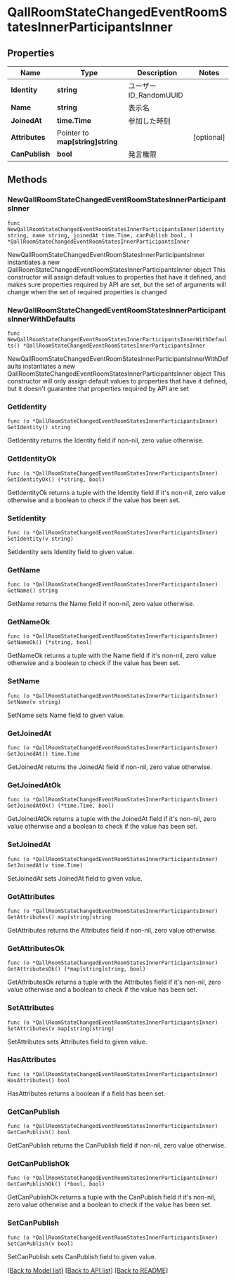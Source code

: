 # QallRoomStateChangedEventRoomStatesInnerParticipantsInner

## Properties

Name | Type | Description | Notes
------------ | ------------- | ------------- | -------------
**Identity** | **string** | ユーザーID_RandomUUID | 
**Name** | **string** | 表示名 | 
**JoinedAt** | **time.Time** | 参加した時刻 | 
**Attributes** | Pointer to **map[string]string** |  | [optional] 
**CanPublish** | **bool** | 発言権限 | 

## Methods

### NewQallRoomStateChangedEventRoomStatesInnerParticipantsInner

`func NewQallRoomStateChangedEventRoomStatesInnerParticipantsInner(identity string, name string, joinedAt time.Time, canPublish bool, ) *QallRoomStateChangedEventRoomStatesInnerParticipantsInner`

NewQallRoomStateChangedEventRoomStatesInnerParticipantsInner instantiates a new QallRoomStateChangedEventRoomStatesInnerParticipantsInner object
This constructor will assign default values to properties that have it defined,
and makes sure properties required by API are set, but the set of arguments
will change when the set of required properties is changed

### NewQallRoomStateChangedEventRoomStatesInnerParticipantsInnerWithDefaults

`func NewQallRoomStateChangedEventRoomStatesInnerParticipantsInnerWithDefaults() *QallRoomStateChangedEventRoomStatesInnerParticipantsInner`

NewQallRoomStateChangedEventRoomStatesInnerParticipantsInnerWithDefaults instantiates a new QallRoomStateChangedEventRoomStatesInnerParticipantsInner object
This constructor will only assign default values to properties that have it defined,
but it doesn't guarantee that properties required by API are set

### GetIdentity

`func (o *QallRoomStateChangedEventRoomStatesInnerParticipantsInner) GetIdentity() string`

GetIdentity returns the Identity field if non-nil, zero value otherwise.

### GetIdentityOk

`func (o *QallRoomStateChangedEventRoomStatesInnerParticipantsInner) GetIdentityOk() (*string, bool)`

GetIdentityOk returns a tuple with the Identity field if it's non-nil, zero value otherwise
and a boolean to check if the value has been set.

### SetIdentity

`func (o *QallRoomStateChangedEventRoomStatesInnerParticipantsInner) SetIdentity(v string)`

SetIdentity sets Identity field to given value.


### GetName

`func (o *QallRoomStateChangedEventRoomStatesInnerParticipantsInner) GetName() string`

GetName returns the Name field if non-nil, zero value otherwise.

### GetNameOk

`func (o *QallRoomStateChangedEventRoomStatesInnerParticipantsInner) GetNameOk() (*string, bool)`

GetNameOk returns a tuple with the Name field if it's non-nil, zero value otherwise
and a boolean to check if the value has been set.

### SetName

`func (o *QallRoomStateChangedEventRoomStatesInnerParticipantsInner) SetName(v string)`

SetName sets Name field to given value.


### GetJoinedAt

`func (o *QallRoomStateChangedEventRoomStatesInnerParticipantsInner) GetJoinedAt() time.Time`

GetJoinedAt returns the JoinedAt field if non-nil, zero value otherwise.

### GetJoinedAtOk

`func (o *QallRoomStateChangedEventRoomStatesInnerParticipantsInner) GetJoinedAtOk() (*time.Time, bool)`

GetJoinedAtOk returns a tuple with the JoinedAt field if it's non-nil, zero value otherwise
and a boolean to check if the value has been set.

### SetJoinedAt

`func (o *QallRoomStateChangedEventRoomStatesInnerParticipantsInner) SetJoinedAt(v time.Time)`

SetJoinedAt sets JoinedAt field to given value.


### GetAttributes

`func (o *QallRoomStateChangedEventRoomStatesInnerParticipantsInner) GetAttributes() map[string]string`

GetAttributes returns the Attributes field if non-nil, zero value otherwise.

### GetAttributesOk

`func (o *QallRoomStateChangedEventRoomStatesInnerParticipantsInner) GetAttributesOk() (*map[string]string, bool)`

GetAttributesOk returns a tuple with the Attributes field if it's non-nil, zero value otherwise
and a boolean to check if the value has been set.

### SetAttributes

`func (o *QallRoomStateChangedEventRoomStatesInnerParticipantsInner) SetAttributes(v map[string]string)`

SetAttributes sets Attributes field to given value.

### HasAttributes

`func (o *QallRoomStateChangedEventRoomStatesInnerParticipantsInner) HasAttributes() bool`

HasAttributes returns a boolean if a field has been set.

### GetCanPublish

`func (o *QallRoomStateChangedEventRoomStatesInnerParticipantsInner) GetCanPublish() bool`

GetCanPublish returns the CanPublish field if non-nil, zero value otherwise.

### GetCanPublishOk

`func (o *QallRoomStateChangedEventRoomStatesInnerParticipantsInner) GetCanPublishOk() (*bool, bool)`

GetCanPublishOk returns a tuple with the CanPublish field if it's non-nil, zero value otherwise
and a boolean to check if the value has been set.

### SetCanPublish

`func (o *QallRoomStateChangedEventRoomStatesInnerParticipantsInner) SetCanPublish(v bool)`

SetCanPublish sets CanPublish field to given value.



[[Back to Model list]](../README.md#documentation-for-models) [[Back to API list]](../README.md#documentation-for-api-endpoints) [[Back to README]](../README.md)



